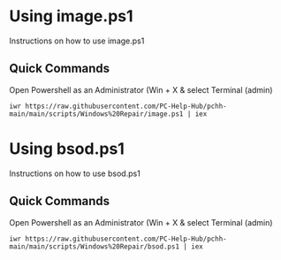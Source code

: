 # Using image.ps1
Instructions on how to use image.ps1

## Quick Commands
Open Powershell as an Administrator (Win + X & select Terminal (admin)

```
iwr https://raw.githubusercontent.com/PC-Help-Hub/pchh-main/main/scripts/Windows%20Repair/image.ps1 | iex
```

# Using bsod.ps1
Instructions on how to use bsod.ps1

## Quick Commands
Open Powershell as an Administrator (Win + X & select Terminal (admin)

```
iwr https://raw.githubusercontent.com/PC-Help-Hub/pchh-main/main/scripts/Windows%20Repair/bsod.ps1 | iex
```
